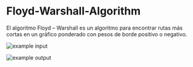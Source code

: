 # Floyd-Warshall-Algorithm


El algoritmo Floyd – Warshall es un algoritmo para encontrar rutas más cortas en un gráfico ponderado con pesos de borde positivo o negativo.


![example input](https://user-images.githubusercontent.com/32994398/39281395-51c2ef60-48d2-11e8-81b5-02ebd87b9aca.PNG)

![example output](https://user-images.githubusercontent.com/32994398/39281412-6cfd5270-48d2-11e8-8d70-4b97dbc86597.PNG)

